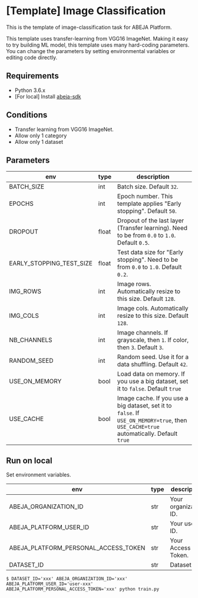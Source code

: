 # [Template] Image Classification
This is the template of image-classification task for ABEJA Platform.

This template uses transfer-learning from VGG16 ImageNet. Making it easy to try building ML model, this template uses many hard-coding parameters. You can change the parameters by setting environmental variables or editing code directly.

## Requirements
- Python 3.6.x
- [For local] Install [abeja-sdk](https://developers.abeja.io/sdk/)


## Conditions
- Transfer learning from VGG16 ImageNet.
- Allow only 1 category
- Allow only 1 dataset


## Parameters
| env | type | description |
| --- | --- | --- |
| BATCH_SIZE | int | Batch size. Default `32`. |
| EPOCHS | int | Epoch number. This template applies "Early stopping". Default `50`. |
| DROPOUT | float | Dropout of the last layer (Transfer learning). Need to be from `0.0` to `1.0`. Default `0.5`. |
| EARLY_STOPPING_TEST_SIZE | float | Test data size for "Early stopping". Need to be from `0.0` to `1.0`. Default `0.2`. |
| IMG_ROWS | int | Image rows. Automatically resize to this size. Default `128`. |
| IMG_COLS | int | Image cols. Automatically resize to this size. Default `128`. |
| NB_CHANNELS | int | Image channels. If grayscale, then `1`. If color, then `3`. Default `3`. |
| RANDOM_SEED | int | Random seed. Use it for a data shuffling. Default `42`. |
| USE_ON_MEMORY | bool | Load data on memory. If you use a big dataset, set it to `false`. Default `true` |
| USE_CACHE | bool | Image cache. If you use a big dataset, set it to `false`. If `USE_ON_MEMORY=true`, then `USE_CACHE=true` automatically. Default `true` |


## Run on local
Set environment variables.

| env | type | description |
| --- | --- | --- |
| ABEJA_ORGANIZATION_ID | str | Your organization ID. |
| ABEJA_PLATFORM_USER_ID | str | Your user ID. |
| ABEJA_PLATFORM_PERSONAL_ACCESS_TOKEN | str | Your Access Token. |
| DATASET_ID | str | Dataset ID. |

```
$ DATASET_ID='xxx' ABEJA_ORGANIZATION_ID='xxx' ABEJA_PLATFORM_USER_ID='user-xxx' ABEJA_PLATFORM_PERSONAL_ACCESS_TOKEN='xxx' python train.py
```
